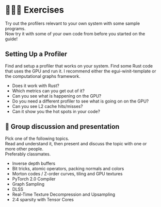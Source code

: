# 👨🏼‍💻 Exercises
Try out the profilers relevant to your own system with some sample programs.  
Now try it with some of your own code from before you started on the guide!

## Setting Up a Profiler
Find and setup a profiler that works on your system.
Find some Rust code that uses the GPU and run it.
I recommend either the egui-winit-template or the computational graphs framework.

* Does it work with Rust?
* Which metrics can you get out of it?
* Can you see what is happening on the GPU?
* Do you need a different profiler to see what is going on on the GPU?
* Can you see L2 cache hits/misses?
* Can it show you the hot spots in your code?

## 🧬 Group discussion and presentation
Pick one of the following topics.  
Read and understand it, then present and discuss the topic with one or more other people.  
Preferably classmates.

* Inverse depth buffers
* Bit tricks, atomic operators, packing normals and colors
* Morton codes / Z-order curves, tiling and GPU textures
* PyTorch 2.0 Compiler
* Graph Sampling
* DLSS
* Real-Time Texture Decompression and Upsampling
* 2:4 sparsity with Tensor Cores
